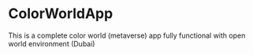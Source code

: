 # ColorWorldApp
This is a complete color world (metaverse) app fully functional with open world environment (Dubai)

